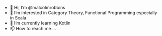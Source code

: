 - 👋 Hi, I’m @malcolmrobbins
- 👀 I’m interested in Category Theory, Functional Programming especially in Scala
- 🌱 I’m currently learning Kotlin 
- 📫 How to reach me ...

<!---
malcolmrobbins/malcolmrobbins is a ✨ special ✨ repository because its `README.md` (this file) appears on your GitHub profile.
You can click the Preview link to take a look at your changes.
--->
